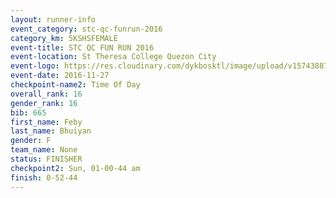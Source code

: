 ```yaml
---
layout: runner-info 
event_category: stc-qc-funrun-2016 
category_km: 5KSHSFEMALE 
event-title: STC QC FUN RUN 2016 
event-location: St Theresa College Quezon City 
event-logo: https://res.cloudinary.com/dykbosktl/image/upload/v1574388789/Logo/Fun_Run_Poster_tgejen.jpg 
event-date: 2016-11-27 
checkpoint-name2: Time Of Day 
overall_rank: 16
gender_rank: 16
bib: 665
first_name: Feby
last_name: Bhuiyan
gender: F
team_name: None
status: FINISHER
checkpoint2: Sun, 01-00-44 am
finish: 0-52-44
---
```

